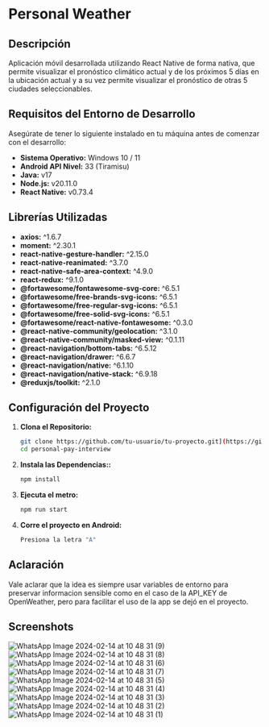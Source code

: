 # Personal Weather

## Descripción

Aplicación móvil desarrollada utilizando React Native de forma nativa, que permite visualizar el pronóstico climático actual y de los próximos 5 días en la ubicación actual y a su vez permite visualizar el pronóstico de otras 5 ciudades seleccionables. 

## Requisitos del Entorno de Desarrollo

Asegúrate de tener lo siguiente instalado en tu máquina antes de comenzar con el desarrollo:

- **Sistema Operativo:** Windows 10 / 11
- **Android API Nivel:** 33 (Tiramisu)
- **Java:** v17
- **Node.js:** v20.11.0
- **React Native:** v0.73.4

## Librerías Utilizadas

- **axios:** ^1.6.7
- **moment:** ^2.30.1
- **react-native-gesture-handler:** ^2.15.0
- **react-native-reanimated:** ^3.7.0
- **react-native-safe-area-context:** ^4.9.0
- **react-redux:** ^9.1.0
- **@fortawesome/fontawesome-svg-core:** ^6.5.1
- **@fortawesome/free-brands-svg-icons:** ^6.5.1
- **@fortawesome/free-regular-svg-icons:** ^6.5.1
- **@fortawesome/free-solid-svg-icons:** ^6.5.1
- **@fortawesome/react-native-fontawesome:** ^0.3.0
- **@react-native-community/geolocation:** ^3.1.0
- **@react-native-community/masked-view:** ^0.1.11
- **@react-navigation/bottom-tabs:** ^6.5.12
- **@react-navigation/drawer:** ^6.6.7
- **@react-navigation/native:** ^6.1.10
- **@react-navigation/native-stack:** ^6.9.18
- **@reduxjs/toolkit:** ^2.1.0

## Configuración del Proyecto

1. **Clona el Repositorio:**
   ```bash
   git clone https://github.com/tu-usuario/tu-proyecto.git](https://github.com/FedeBatt/personal-pay-interview.git)
   cd personal-pay-interview

2. **Instala las Dependencias::**
   ```bash
   npm install
   
3. **Ejecuta el metro:**
   ```bash
   npm run start

3. **Corre el proyecto en Android:**
   ```bash
   Presiona la letra "A"

## Aclaración
Vale aclarar que la idea es siempre usar variables de entorno para preservar informacion sensible como en el caso de la API_KEY de OpenWeather, pero para facilitar el uso de la app se dejó en el proyecto.

## Screenshots
![WhatsApp Image 2024-02-14 at 10 48 31 (9)](https://github.com/FedeBatt/personal-pay-interview/assets/59941634/7a253670-4684-4736-82f0-0efe5d3d63b3)
![WhatsApp Image 2024-02-14 at 10 48 31 (8)](https://github.com/FedeBatt/personal-pay-interview/assets/59941634/d6207426-012c-407b-ad17-4fac6d6d13cd)
![WhatsApp Image 2024-02-14 at 10 48 31 (6)](https://github.com/FedeBatt/personal-pay-interview/assets/59941634/4e784448-ac5c-4817-aa54-72ea3bab72c9)
![WhatsApp Image 2024-02-14 at 10 48 31 (7)](https://github.com/FedeBatt/personal-pay-interview/assets/59941634/1518bee8-251f-4970-9a56-36123b50032c)
![WhatsApp Image 2024-02-14 at 10 48 31 (5)](https://github.com/FedeBatt/personal-pay-interview/assets/59941634/fef58d4f-c955-4ce2-aba1-26e0ed564927)
![WhatsApp Image 2024-02-14 at 10 48 31 (4)](https://github.com/FedeBatt/personal-pay-interview/assets/59941634/a5132992-6fb0-43f9-97b9-71e8dc336a16)
![WhatsApp Image 2024-02-14 at 10 48 31 (3)](https://github.com/FedeBatt/personal-pay-interview/assets/59941634/255646d7-5399-44f0-9a1b-06461e656c17)
![WhatsApp Image 2024-02-14 at 10 48 31 (2)](https://github.com/FedeBatt/personal-pay-interview/assets/59941634/c4f27a99-587e-475a-9645-a2de5069406d)
![WhatsApp Image 2024-02-14 at 10 48 31 (1)](https://github.com/FedeBatt/personal-pay-interview/assets/59941634/fbb7f7a5-31da-4ac7-9d02-575c2e1554b9)


